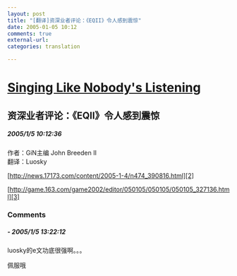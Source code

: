 ```yaml
---
layout: post
title: "[翻译]资深业者评论：《EQII》令人感到震惊"
date: 2005-01-05 10:12
comments: true
external-url: 
categories: translation

---
```


# [Singing Like Nobody's Listening][1]

   [1]: index.html

## 资深业者评论：《EQII》令人感到震惊

##### 2005/1/5 10:12:36

作者：GiN主编 John Breeden II  
翻译：Luosky

[http://news.17173.com/content/2005-1-4/n474_390816.html][2]

   [2]: http://news.17173.com/content/2005-1-4/n474_390816.html

[http://game.163.com/game2002/editor/050105/050105/050105_327136.html][3]

   [3]: http://game.163.com/game2002/editor/050105/050105/050105_327136.html

### Comments

#####  - 2005/1/5 13:22:12

luosky的e文功底很强啊。。。

佩服哦